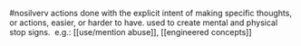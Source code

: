 #nosilverv 
actions done with the explicit intent of making specific thoughts, or actions, easier, or harder to have. used to create mental and physical stop signs. 
e.g.: [[use/mention abuse]], [[engineered concepts]]
